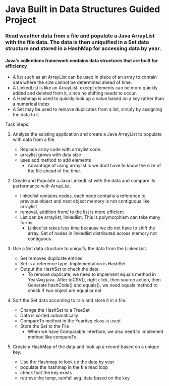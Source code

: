 # Java Built in Data Structures Guided Project

### Read weather data from a file and populate a Java ArrayList with the file data. The data is then uniquified in a Set data structure and stored in a HashMap for accessing data by year.

#### Java's collections framework contains data structures that are built for efficiency
 - A list such as an ArrayList can be used in place of an array to contain data where the size cannot be determined ahead of time.
 -  A LinkedList is like an ArrayList, except elements can be more quickly added and deleted from it, since no shifting needs to occur. 
 -  A Hashmap is used to quickly look up a value based on a key rather than a numerical index
-  A Set may be used to remove duplicates from a list, simply by assigning the data to it.


Task Steps:
1. Analyze the existing application and create a Java ArrayList to populate with data from a file.
    * Replace array code with arraylist code. 
    * arraylist grows with data size
    * uses add method to add elements
        - Advantage of using arraylist is we dont have to know the size of the file ahead of the time. 

1. Create and Populate a Java LinkedList with the data and compare its performance with ArrayList.
    * linkedlist contains nodes. each node contains a reference to previous object and next object memory is not contiguous like arraylist
    * removal, addition from/ to the list is more efficient
    * List can be arraylist, linkedlist. This is polymorphism can take many forms .
        - Linkedlist takes less time because we do not have to shift the array. Set of nodes in linkedlist distributed across memory not contiguous.

2. Use a Set data structure to uniquify the data from the LinkedList.
    * Set removes duplicate entries
    * Set is a reference type. Implementation is HashSet
    * Output the HashSet to check the data
      -  To remove duplicate, we need to implement equals method in YearAvg java. After toCSV(), right click, then source action, then Generate hashCode() and equals(). we need equals method to check if two object are equal or not 

3. Sort the Set data according to rain and store it in a file.
    * Change the HashSet to a TreeSet
    * Data is sorted automatically
    * CompareTo method in the YearAvg class is used
    * Store the Set to the File
        - When we have Comparable interface, we also need to implement method like compareTo.
 
4. Create a HashMap of the data and look up a record based on a unique key.
    * Use the Hashmap to look up the data by year
    * populate the hashmap in the file read loop
    * check that the key exists
    * retrieve the temp, rainfall avg. data based on the key


